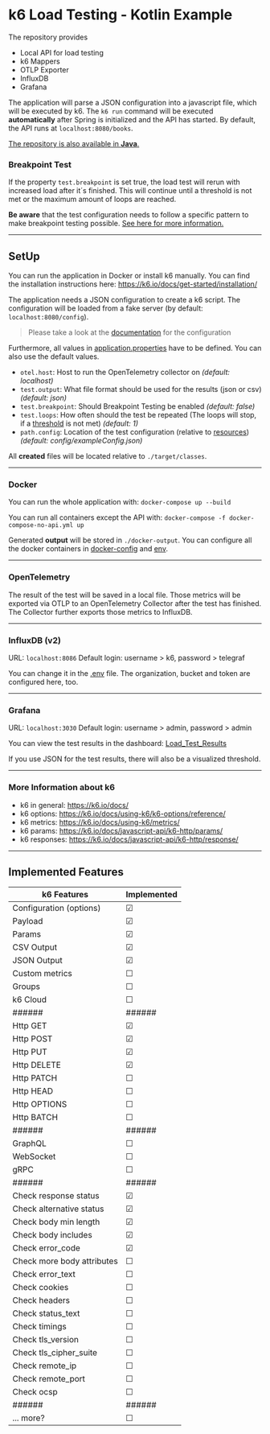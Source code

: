 # k6 Load Testing - Kotlin Example

The repository provides
- Local API for load testing
- k6 Mappers
- OTLP Exporter
- InfluxDB
- Grafana

The application will parse a JSON configuration into a javascript
file, which will be executed by k6. The `k6 run` command will be executed
**automatically** after Spring is initialized and the API has started.
By default, the API runs at `localhost:8080/books`.

[The repository is also available in **Java**.](https://github.com/EddeCCC/k6-java-test)


### Breakpoint Test

If the property `test.breakpoint` is set true, the load test will rerun with increased load after it´s finished.
This will continue until a threshold is not met or the maximum amount of loops are reached.

**Be aware** that the test configuration needs to follow a specific pattern to make breakpoint testing possible.
[See here for more information.](docu/BreakpointConfiguration.md)

---
## SetUp


You can run the application in Docker or install k6 manually.
You can find the installation instructions here: https://k6.io/docs/get-started/installation/

The application needs a JSON configuration to create a k6 script.
The configuration will be loaded from a fake server (by default: `localhost:8080/config`).

> Please take a look at the [documentation](docu/TestConfiguration.md) for the configuration

Furthermore, all values in [application.properties](src/main/resources/application.properties) have to be defined.
You can also use the default values.

- `otel.host`: Host to run the OpenTelemetry collector on _(default: localhost)_
- `test.output`: What file format should be used for the results (json or csv) _(default: json)_
- `test.breakpoint`: Should Breakpoint Testing be enabled _(default: false)_
- `test.loops`: How often should the test be repeated (The loops will stop, if a [threshold](https://k6.io/docs/using-k6/thresholds/) is not met) _(default: 1)_
- `path.config`: Location of the test configuration (relative to [resources](src/main/resources)) _(default: config/exampleConfig.json)_

All **created** files will be located relative to `./target/classes`.

---
### Docker

You can run the whole application with: `docker-compose up --build`

You can run all containers except the API with: `docker-compose -f docker-compose-no-api.yml up`

Generated **output** will be stored in `./docker-output`.
You can configure all the docker containers in [docker-config](docker-config) and [env](env).

---
### OpenTelemetry

The result of the test will be saved in a local file. Those metrics will be exported via OTLP
to an OpenTelemetry Collector after the test has finished.
The Collector further exports those metrics to InfluxDB.

---
### InfluxDB (v2)

URL: `localhost:8086`
Default login: username > k6,  password > telegraf

You can change it in the [.env](env/.env) file.
The organization, bucket and token are configured here, too.

---
### Grafana

URL: `localhost:3030`
Default login: username > admin, password > admin

You can view the test results in the dashboard: [Load_Test_Results](docker-config/grafana/my-dashboards/home.json)

If you use JSON for the test results, there will also be a visualized threshold.

---
### More Information about k6

- k6 in general: https://k6.io/docs/
- k6 options: https://k6.io/docs/using-k6/k6-options/reference/
- k6 metrics: https://k6.io/docs/using-k6/metrics/
- k6 params: https://k6.io/docs/javascript-api/k6-http/params/
- k6 responses: https://k6.io/docs/javascript-api/k6-http/response/

---
## Implemented Features

| k6 Features                | Implemented |
|----------------------------|-------------|
| Configuration (options)    | &#9745;     |
| Payload                    | &#9745;     |
| Params                     | &#9745;     |
| CSV Output                 | &#9745;     |
| JSON Output                | &#9745;     |
| Custom metrics             | &#9744;     |
| Groups                     | &#9744;     |
| k6 Cloud                   | &#9744;     |
| ######                     | ######      |
| Http GET                   | &#9745;     |
| Http POST                  | &#9745;     |
| Http PUT                   | &#9745;     |
| Http DELETE                | &#9745;     |
| Http PATCH                 | &#9744;     |
| Http HEAD                  | &#9744;     |
| Http OPTIONS               | &#9744;     |
| Http BATCH                 | &#9744;     |
| ######                     | ######      |
| GraphQL                    | &#9744;     |
| WebSocket                  | &#9744;     |
| gRPC                       | &#9744;     |
| ######                     | ######      |
| Check response status      | &#9745;     |
| Check alternative status   | &#9745;     |
| Check body min length      | &#9745;     |
| Check body includes        | &#9745;     |
| Check error_code           | &#9745;     |
| Check more body attributes | &#9744;     |
| Check error_text           | &#9744;     |
| Check cookies              | &#9744;     |
| Check headers              | &#9744;     |
| Check status_text          | &#9744;     |
| Check timings              | &#9744;     |
| Check tls_version          | &#9744;     |
| Check tls_cipher_suite     | &#9744;     |
| Check remote_ip            | &#9744;     |
| Check remote_port          | &#9744;     |
| Check ocsp                 | &#9744;     |
| ######                     | ######      |
| ... more?                  | &#9744;     |
